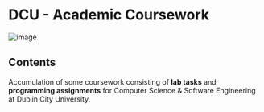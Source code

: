 # DCU - Academic Coursework

![image](https://user-images.githubusercontent.com/59375245/132568011-456b59be-79d8-4e23-abcc-9579d09f00e8.png)

## Contents
Accumulation of some coursework consisting of **lab tasks** and **programming assignments** for Computer Science & Software Engineering at Dublin City University.
